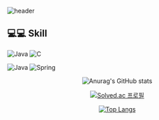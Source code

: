 ![header](https://capsule-render.vercel.app/api?type=rect&color=auto&height=150&section=header&text=Welcome!!&fontSize=50)
<br>

## 💻💻 Skill

<img alt="Java" src ="https://img.shields.io/badge/Java-007396.svg?&style=for-the-badge&logo=Java&logoColor=white" />
<img alt="C" src ="https://img.shields.io/badge/C-A8B9CC.svg?&style=for-the-badge&logo=C&logoColor=white"/>

![Java](https://img.shields.io/badge/Java-007396.svg?&style=for-the-badge&logo=Java&logoColor=white)
![Spring](https://img.shields.io/badge/Spring-6DB33F.svg?&style=for-the-badge&logo=Spring&logoColor=white)


<div align="center"
  
  ![Anurag's GitHub stats](https://github-readme-stats.vercel.app/api?username=asdf4503&show_icons=true&theme=radical)
  <br>
  
  [![Solved.ac
  프로필](http://mazassumnida.wtf/api/v2/generate_badge?boj=asdf4503)](https://solved.ac/asdf4503)
  
  [![Top Langs](https://github-readme-stats.vercel.app/api/top-langs/?username=asdf4503&layout=compact)](https://github.com/asdf4503/github-readme-stats)
</div>
